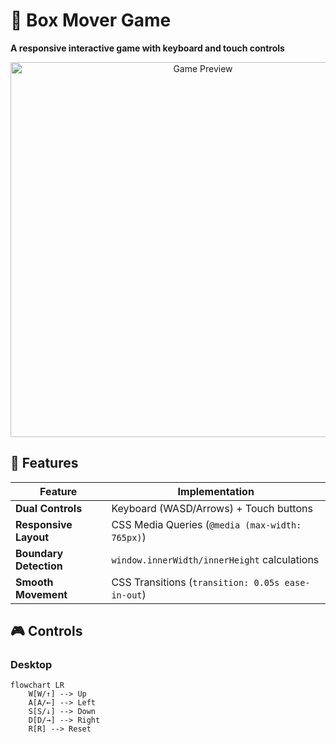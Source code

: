 # 🧊 Box Mover Game 
**A responsive interactive game with keyboard and touch controls**

<div align="center">
  <img src="https://via.placeholder.com/800x400/1e90ff/ffffff?text=Desktop+and+Mobile+Views" alt="Game Preview" width="600">
</div>

## 🌟 Features
| Feature | Implementation |
|---------|---------------|
| **Dual Controls** | Keyboard (WASD/Arrows) + Touch buttons |
| **Responsive Layout** | CSS Media Queries (`@media (max-width: 765px)`) |
| **Boundary Detection** | `window.innerWidth/innerHeight` calculations |
| **Smooth Movement** | CSS Transitions (`transition: 0.05s ease-in-out`) |

## 🎮 Controls
### Desktop
```mermaid
flowchart LR
    W[W/↑] --> Up
    A[A/←] --> Left
    S[S/↓] --> Down
    D[D/→] --> Right
    R[R] --> Reset
